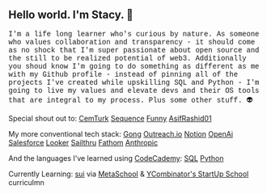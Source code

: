 ## Hello world.  I'm Stacy. 👋
<html>
<p style="font-family: 'Courier New', Courier, monospace;">
I'm a life long learner who's curious by nature.  As someone who values collaboration and 
  transparency - it should come as no shock that I'm super passionate about open source 
  and the still to be realized potential of web3.  Additionally you shoud know I'm going 
  to do something as different as me with my Github profile - instead of pinning all of the 
  projects I've created while upskilling SQL and Python - I'm going to live my values and 
  elevate devs and their OS tools that are integral to my process.  Plus some other stuff.  👽

Special shout out to:
[CemTurk](https://github.com/cemhurturk)
[Sequence](https://github.com/sequence-so)
[Funny](https://github.com/imfunniee)
[AsifRashid01](https://github.com/AsifRashid01)

My more conventional tech stack:
[Gong](https://github.com/gong-io)
[Outreach.io](https://github.com/getoutreach)
[Notion](https://github.com/makenotion)
[OpenAi](https://github.com/OPENAI)
[Salesforce](https://github.com/salesforce)
[Looker](https://github.com/looker)
[Sailthru](https://github.com/sailthru)
[Fathom](https://fathom.video)
[Anthropic](https://github.com/anthropics)

And the languages I've learned using [CodeCademy](https://github.com/codecademy):
[SQL](https://github.com/s-shemmee/SQL-101)
[Python](https://github.com/python)

Currently Learning:
[sui](https://github.com/MystenLabs/sui) via [MetaSchool](https://github.com/0xmetaschool) & [YCombinator's StartUp School](https://www.startupschool.org/) curriculmn

</p>



<!--
**stacy-bradford/stacy-bradford** is a ✨ _special_ ✨ repository because its `README.md` (this file) appears on your GitHub profile.

Here are some ideas to get you started:

- 🔭 I’m currently working on ...
- 🌱 I’m currently learning ...
- 👯 I’m looking to collaborate on ...
- 🤔 I’m looking for help with ...
- 💬 Ask me about ...
- 📫 How to reach me: ...
- 😄 Pronouns: ...
- ⚡ Fun fact: ...
-->
